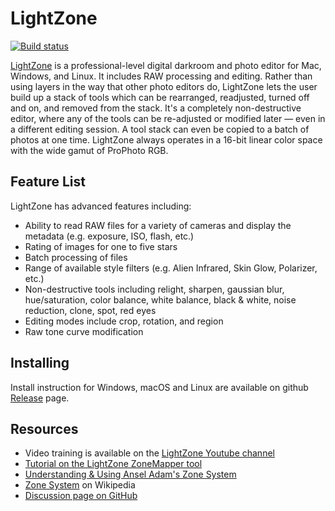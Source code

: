 # LightZone

[![Build status](https://ci.appveyor.com/api/projects/status/github/ktgw0316/LightZone?branch=master?svg=true)](https://ci.appveyor.com/project/ktgw0316/lightzone/branch/master)

[LightZone](https://github.com/ktgw0316/LightZone/) is a professional-level digital darkroom and photo editor for Mac, Windows, and Linux. It includes RAW processing and editing. Rather than using layers in the way that other photo editors do, LightZone lets the user build up a stack of tools which can be rearranged, readjusted, turned off and on, and removed  from the stack.  It's a completely non-destructive editor, where any of the tools can be re-adjusted or modified later — even in a different editing session. A tool stack can even be copied to a batch of photos at one time. LightZone always operates in a 16-bit linear color space with the wide gamut of ProPhoto RGB.

## Feature List

LightZone has advanced features including:

* Ability to read RAW files for a variety of cameras and display the metadata (e.g. exposure, ISO, flash, etc.)
* Rating of images for one to five stars
* Batch processing of files
* Range of available style filters (e.g. Alien Infrared, Skin Glow, Polarizer, etc.)
* Non-destructive tools including relight, sharpen, gaussian blur, hue/saturation, color balance, white balance, black & white, noise reduction, clone, spot, red eyes
* Editing modes include crop, rotation, and region
* Raw tone curve modification

## Installing

Install instruction for Windows, macOS and Linux are available on github [Release](https://github.com/ktgw0316/LightZone/releases/latest) page.


## Resources

* Video training is available on the [LightZone Youtube channel](https://www.youtube.com/channel/UCGob3KtUcRJqz-GwA5Owbdg)
* [Tutorial on the LightZone ZoneMapper tool](http://doonster.blogspot.com/2008/01/lightzone-zonemapper-primer-for-curves.html)
* [Understanding & Using Ansel Adam's Zone System](http://photography.tutsplus.com/tutorials/understanding-using-ansel-adams-zone-system--photo-5607)
* [Zone System](http://en.wikipedia.org/wiki/Zone_System) on Wikipedia
* [Discussion page on GitHub](https://github.com/ktgw0316/LightZone/discussions)
